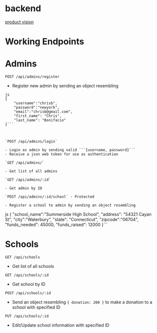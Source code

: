 # backend

[product vision](https://www.notion.so/dislersd/Product-Vision-8650648b724a4bb6b6062270da8ffdb8)

# Working Endpoints

# Admins

`POST /api/admins/register`

- Register new admin by sending an object resembling
```
js
{
	"username":"chrisb",
	"password":"newyork",
	"email":"chrisb@gmail.com",
	"first_name": "Chris",
	"last_name": "Bonifacio"
}```



`POST /api/admins/login`

- Login as admin by sending valid ```{username, password}```
- Receive a json web token for use as authentication

`GET /api/admins/`

- Get list of all admins

`GET /api/admins/:id`

- Get admin by ID

`POST /api/admins/:id/school` - Protected

- Register a school to admin by sending an object resembling
```
js
{
	"school_name":"Summerside High School",
	"address": "54321 Cayan St",
	"city":"Waterbury",
	"state": "Connecticut",
	"zipcode":"06704",
	"funds_needed": 45000,
	"funds_raised": 12000
}```

# Schools

`GET /api/schools`

- Get list of all schools

`GET /api/schools/:id`

- Get school by ID

`POST /api/schools/:id`

- Send an object resembling `{ donation: 200 }` to make a donation to a school with specified ID

`PUT /api/schools/:id`

- Edit/Update school information with specified ID
